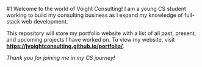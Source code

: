 #1 Welcome to the world of Voight Consulting!
I am a young CS student working to build my consulting business as I expand my knowledge of full-stack web development.

This repository will store my portfolio website with a list of all past, present, and upcoming projects I have worked on.
To view my website, visit **https://jvoightconsulting.github.io/portfolio/**.

*Thank you for joining me in my CS journey!*

